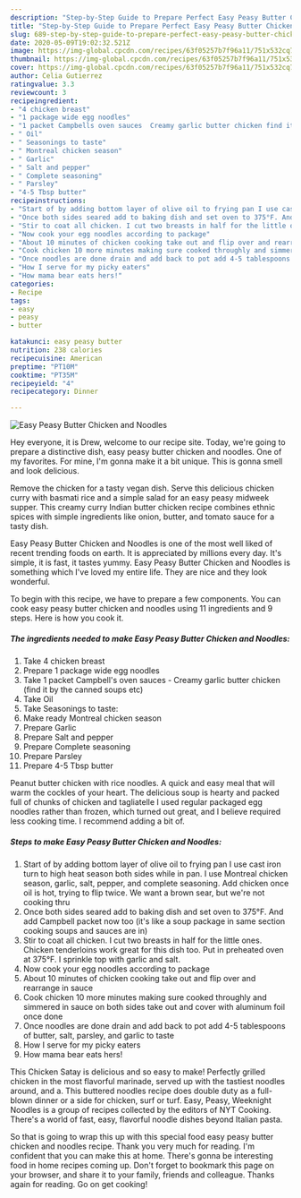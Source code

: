 ```yaml
---
description: "Step-by-Step Guide to Prepare Perfect Easy Peasy Butter Chicken and Noodles"
title: "Step-by-Step Guide to Prepare Perfect Easy Peasy Butter Chicken and Noodles"
slug: 689-step-by-step-guide-to-prepare-perfect-easy-peasy-butter-chicken-and-noodles
date: 2020-05-09T19:02:32.521Z
image: https://img-global.cpcdn.com/recipes/63f05257b7f96a11/751x532cq70/easy-peasy-butter-chicken-and-noodles-recipe-main-photo.jpg
thumbnail: https://img-global.cpcdn.com/recipes/63f05257b7f96a11/751x532cq70/easy-peasy-butter-chicken-and-noodles-recipe-main-photo.jpg
cover: https://img-global.cpcdn.com/recipes/63f05257b7f96a11/751x532cq70/easy-peasy-butter-chicken-and-noodles-recipe-main-photo.jpg
author: Celia Gutierrez
ratingvalue: 3.3
reviewcount: 3
recipeingredient:
- "4 chicken breast"
- "1 package wide egg noodles"
- "1 packet Campbells oven sauces  Creamy garlic butter chicken find it by the canned soups etc"
- " Oil"
- " Seasonings to taste"
- " Montreal chicken season"
- " Garlic"
- " Salt and pepper"
- " Complete seasoning"
- " Parsley"
- "4-5 Tbsp butter"
recipeinstructions:
- "Start of by adding bottom layer of olive oil to frying pan I use cast iron turn to high heat season both sides while in pan. I use Montreal chicken season, garlic, salt, pepper, and complete seasoning. Add chicken once oil is hot, trying to flip twice. We want a brown sear, but we&#39;re not cooking thru"
- "Once both sides seared add to baking dish and set oven to 375°F. And add Campbell packet now too (it&#39;s like a soup package in same section cooking soups and sauces are in)"
- "Stir to coat all chicken. I cut two breasts in half for the little ones. Chicken tenderloins work great for this dish too. Put in preheated oven at 375°F. I sprinkle top with garlic and salt."
- "Now cook your egg noodles according to package"
- "About 10 minutes of chicken cooking take out and flip over and rearrange in sauce"
- "Cook chicken 10 more minutes making sure cooked throughly and simmered in sauce on both sides take out and cover with aluminum foil once done"
- "Once noodles are done drain and add back to pot add 4-5 tablespoons of butter, salt, parsley, and garlic to taste"
- "How I serve for my picky eaters"
- "How mama bear eats hers!"
categories:
- Recipe
tags:
- easy
- peasy
- butter

katakunci: easy peasy butter 
nutrition: 238 calories
recipecuisine: American
preptime: "PT10M"
cooktime: "PT35M"
recipeyield: "4"
recipecategory: Dinner

---
```



![Easy Peasy Butter Chicken and Noodles](https://img-global.cpcdn.com/recipes/63f05257b7f96a11/751x532cq70/easy-peasy-butter-chicken-and-noodles-recipe-main-photo.jpg)

Hey everyone, it is Drew, welcome to our recipe site. Today, we're going to prepare a distinctive dish, easy peasy butter chicken and noodles. One of my favorites. For mine, I'm gonna make it a bit unique. This is gonna smell and look delicious.

Remove the chicken for a tasty vegan dish. Serve this delicious chicken curry with basmati rice and a simple salad for an easy peasy midweek supper. This creamy curry Indian butter chicken recipe combines ethnic spices with simple ingredients like onion, butter, and tomato sauce for a tasty dish.

Easy Peasy Butter Chicken and Noodles is one of the most well liked of recent trending foods on earth. It is appreciated by millions every day. It's simple, it is fast, it tastes yummy. Easy Peasy Butter Chicken and Noodles is something which I've loved my entire life. They are nice and they look wonderful.


To begin with this recipe, we have to prepare a few components. You can cook easy peasy butter chicken and noodles using 11 ingredients and 9 steps. Here is how you cook it.

<!--inarticleads1-->

##### The ingredients needed to make Easy Peasy Butter Chicken and Noodles:

1. Take 4 chicken breast
1. Prepare 1 package wide egg noodles
1. Take 1 packet Campbell&#39;s oven sauces - Creamy garlic butter chicken (find it by the canned soups etc)
1. Take  Oil
1. Take  Seasonings to taste:
1. Make ready  Montreal chicken season
1. Prepare  Garlic
1. Prepare  Salt and pepper
1. Prepare  Complete seasoning
1. Prepare  Parsley
1. Prepare 4-5 Tbsp butter


Peanut butter chicken with rice noodles. A quick and easy meal that will warm the cockles of your heart. The delicious soup is hearty and packed full of chunks of chicken and tagliatelle I used regular packaged egg noodles rather than frozen, which turned out great, and I believe required less cooking time. I recommend adding a bit of. 

<!--inarticleads2-->

##### Steps to make Easy Peasy Butter Chicken and Noodles:

1. Start of by adding bottom layer of olive oil to frying pan I use cast iron turn to high heat season both sides while in pan. I use Montreal chicken season, garlic, salt, pepper, and complete seasoning. Add chicken once oil is hot, trying to flip twice. We want a brown sear, but we&#39;re not cooking thru
1. Once both sides seared add to baking dish and set oven to 375°F. And add Campbell packet now too (it&#39;s like a soup package in same section cooking soups and sauces are in)
1. Stir to coat all chicken. I cut two breasts in half for the little ones. Chicken tenderloins work great for this dish too. Put in preheated oven at 375°F. I sprinkle top with garlic and salt.
1. Now cook your egg noodles according to package
1. About 10 minutes of chicken cooking take out and flip over and rearrange in sauce
1. Cook chicken 10 more minutes making sure cooked throughly and simmered in sauce on both sides take out and cover with aluminum foil once done
1. Once noodles are done drain and add back to pot add 4-5 tablespoons of butter, salt, parsley, and garlic to taste
1. How I serve for my picky eaters
1. How mama bear eats hers!


This Chicken Satay is delicious and so easy to make! Perfectly grilled chicken in the most flavorful marinade, served up with the tastiest noodles around, and a. This buttered noodles recipe does double duty as a full-blown dinner or a side for chicken, surf or turf. Easy, Peasy, Weeknight Noodles is a group of recipes collected by the editors of NYT Cooking. There&#39;s a world of fast, easy, flavorful noodle dishes beyond Italian pasta. 

So that is going to wrap this up with this special food easy peasy butter chicken and noodles recipe. Thank you very much for reading. I'm confident that you can make this at home. There's gonna be interesting food in home recipes coming up. Don't forget to bookmark this page on your browser, and share it to your family, friends and colleague. Thanks again for reading. Go on get cooking!
